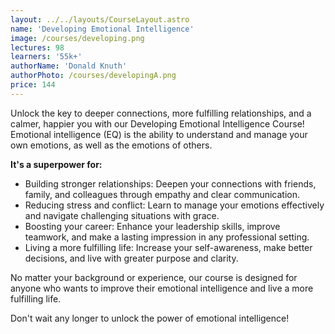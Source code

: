 ```yaml
---
layout: ../../layouts/CourseLayout.astro
name: 'Developing Emotional Intelligence'
image: /courses/developing.png
lectures: 98
learners: '55k+'
authorName: 'Donald Knuth'
authorPhoto: /courses/developingA.png
price: 144
---
```



Unlock the key to deeper connections, more fulfilling relationships, and a calmer, happier you with our Developing Emotional Intelligence Course!
Emotional intelligence (EQ) is the ability to understand and manage your own emotions, as well as the emotions of others.  

**It's a superpower for:**
- Building stronger relationships: Deepen your connections with friends, family, and colleagues through empathy and clear communication.
- Reducing stress and conflict: Learn to manage your emotions effectively and navigate challenging situations with grace.
- Boosting your career: Enhance your leadership skills, improve teamwork, and make a lasting impression in any professional setting.
- Living a more fulfilling life: Increase your self-awareness, make better decisions, and live with greater purpose and clarity.

No matter your background or experience, our course is designed for anyone who wants to improve their emotional intelligence and live a more fulfilling life.

Don't wait any longer to unlock the power of emotional intelligence!


